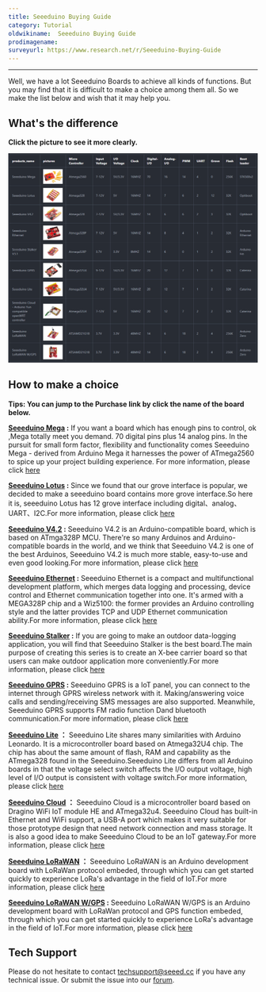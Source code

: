```yaml
---
title: Seeeduino Buying Guide
category: Tutorial
oldwikiname:  Seeeduino Buying Guide
prodimagename:
surveyurl: https://www.research.net/r/Seeeduino-Buying-Guide
---
```


---

Well, we have a lot Seeeduino Boards to achieve all kinds of functions. But you may find that it is difficult to make a choice among them all. So we make the list below and wish that it may help you.

## What's the difference


**Click the picture to see it more clearly.**


[![](https://github.com/SeeedDocument/Seeeduino-Buying-Guide/raw/master/img/seeeduino_list_1.PNG)](https://github.com/SeeedDocument/Seeeduino-Buying-Guide/raw/master/img/seeeduino_list_1.PNG)



## How to make a choice
**Tips: You can jump to the Purchase link by click the name of the board below.**

**[Seeeduino Mega](https://www.seeedstudio.com/Seeeduino-Mega-p-717.html) :** If you want a board which has enough pins to control, ok ,Mega totally meet you demand. 70 digital pins plus 14 analog pins. In the pursuit for small form factor, flexibility and functionality comes Seeeduino Mega - derived from Arduino Mega it harnesses the power of ATmega2560 to spice up your project building experience. For more information, please click [here](http://wiki.seeed.cc/Seeeduino_Mega/)

**[Seeeduino Lotus](https://www.seeedstudio.com/Seeeduino-Lotus-ATMega328-Board-with-Grove-Interface-p-1942.html) :** Since we found that our grove interface is popular, we decided to make a seeeduino board contains more grove interface.So here it is, seeeduino Lotus has 12 grove interface including digital、analog、UART、I2C.For more information, please click [here](http://wiki.seeed.cc/Seeeduino_Lotus/)

**[Seeeduino V4.2](https://www.seeedstudio.com/Seeeduino-V4.2-p-2517.html) :** Seeeduino V4.2 is an Arduino-compatible board, which is based on ATmga328P MCU. There're so many Arduinos and Arduino-compatible boards in the world, and we think that Seeeduino V4.2 is one of the best Arduinos, Seeeduino V4.2 is much more stable, easy-to-use and even good looking.For more information, please click [here](http://wiki.seeed.cc/Seeeduino_v4.2/)

**[Seeeduino Ethernet](https://www.seeedstudio.com/Seeeduino-Ethernet-p-1231.html) :** Seeeduino Ethernet is a compact and multifunctional development platform, which merges data logging and processing, device control and Ethernet communication together into one. It's armed with a MEGA328P chip and a Wiz5100: the former provides an Arduino controlling style and the latter provides TCP and UDP Ethernet communication ability.For more information, please click [here](http://wiki.seeed.cc/Seeeduino_Ethernet/)

 **[Seeeduino Stalker](https://www.seeedstudio.com/Seeeduino-Stalker-V3.1-p-2686.html) :** If you are going to make an outdoor data-logging application, you will find that Seeeduino Stalker is the best board.The main purpose of creating this series is to create an X-bee carrier board so that users can make outdoor application more conveniently.For more information, please click [here](http://wiki.seeed.cc/Seeeduino_Stalker_V3.1/)

 **[Seeeduino GPRS](https://www.seeedstudio.com/Seeeduino-GPRS-p-1909.html) :** Seeeduino GPRS is a IoT panel, you can connect to the internet through GPRS wireless network with it. Making/answering voice calls and sending/receiving SMS messages are also supported. Meanwhile, Seeeduino GPRS supports FM radio function Dand bluetooth communication.For more information, please click [here](http://wiki.seeed.cc/Seeeduino_GPRS/)

 **[Seeeduino Lite](https://www.seeedstudio.com/Seeeduino-Lite-p-1487.html) ：** Seeeduino Lite shares many similarities with Arduino Leonardo. It is a microcontroller board based on Atmega32U4 chip. The chip has about the same amount of flash, RAM and capability as the ATmega328 found in the Seeeduino.Seeeduino Lite differs from all Arduino boards in that the voltage select switch affects the I/O output voltage, high level of I/O output is consistent with voltage switch.For more information, please click [here](http://wiki.seeed.cc/Seeeduino_Lite/)

 **[Seeeduino Cloud](https://www.seeedstudio.com/Seeeduino-Cloud-Arduino-Yun-compatible-openWRT-controller-p-2123.html) ：** Seeeduino Cloud is a microcontroller board based on Dragino WiFi IoT module HE and ATmega32u4.  Seeeduino Cloud has built-in Ethernet and WiFi support, a USB-A port which makes it very suitable for those prototype design that need network connection and mass storage. It is also a good idea to make Seeeduino Cloud to be an IoT gateway.For more information, please click [here](http://wiki.seeed.cc/Seeeduino_Cloud/)

 **[Seeeduino LoRaWAN](https://www.seeedstudio.com/Seeeduino-LoRaWAN-p-2780.html) ：** Seeeduino LoRaWAN is an Arduino development board with LoRaWan protocol embeded, through which you can get started quickly to experience LoRa's advantage in the field of IoT.For more information, please click [here](http://wiki.seeed.cc/Seeeduino_LoRAWAN/)

 **[Seeeduino LoRaWAN W/GPS](https://www.seeedstudio.com/Seeeduino-LoRaWAN-W-GPS-p-2781.html) :** Seeeduino LoRaWAN W/GPS is an Arduino development board with LoRaWan protocol and GPS function embeded, through which you can get started quickly to experience LoRa's advantage in the field of IoT.For more information, please click [here](http://wiki.seeed.cc/Seeeduino_LoRAWAN/)

## Tech Support
Please do not hesitate to contact [techsupport@seeed.cc](techsupport@seeed.cc) if you have any technical issue. Or submit the issue into our [forum](http://forum.seeedstudio.com/). 